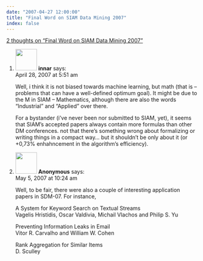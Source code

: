 ```yaml
---
date: "2007-04-27 12:00:00"
title: "Final Word on SIAM Data Mining 2007"
index: false
---
```


[2 thoughts on &ldquo;Final Word on SIAM Data Mining 2007&rdquo;](/lemire/blog/2007/04-27-final-word-on-siam-data-mining-2007)

<ol class="comment-list">
<li id="comment-49306" class="comment even thread-even depth-1">
<div class="comment-author vcard">
<img alt src="https://secure.gravatar.com/avatar/?s=56&#038;d=mm&#038;r=g" srcset="https://secure.gravatar.com/avatar/?s=112&#038;d=mm&#038;r=g 2x" class="avatar avatar-56 photo avatar-default" height="56" width="56" decoding="async" /> <b class="fn">innar</b> <span class="says">says:</span> </div>
<div class="comment-metadata"><time datetime="2007-04-28T05:51:58+00:00">April 28, 2007 at 5:51 am</time></a> </div>
<div class="comment-content">
<p>Well, i think it is not biased towards machine learning, but math (that is &#8211; problems that can have a well-defined optimum goal). It might be due to the M in SIAM &#8211; Mathematics, although there are also the words &ldquo;Industrial&rdquo; and &ldquo;Applied&rdquo; over there.</p>
<p>For a bystander (i&rsquo;ve never been nor submitted to SIAM, yet), it seems that SIAM&rsquo;s accepted papers always contain more formulas than other DM conferences. not that there&rsquo;s something wrong about formalizing or writing things in a compact way&#8230; but it shouldn&rsquo;t be only about it (or +0,73% enhahncement in the algorithm&rsquo;s efficiency).</p>
</div>
</li>
<li id="comment-49308" class="comment odd alt thread-odd thread-alt depth-1">
<div class="comment-author vcard">
<img alt src="https://secure.gravatar.com/avatar/?s=56&#038;d=mm&#038;r=g" srcset="https://secure.gravatar.com/avatar/?s=112&#038;d=mm&#038;r=g 2x" class="avatar avatar-56 photo avatar-default" height="56" width="56" decoding="async" /> <b class="fn">Anonymous</b> <span class="says">says:</span> </div>
<div class="comment-metadata"><time datetime="2007-05-05T10:24:01+00:00">May 5, 2007 at 10:24 am</time></a> </div>
<div class="comment-content">
<p>Well, to be fair, there were also a couple of interesting application papers in SDM-07. For instance, </p>
<p>A System for Keyword Search on Textual Streams<br/>
Vagelis Hristidis, Oscar Valdivia, Michail Vlachos and Philip S. Yu</p>
<p>Preventing Information Leaks in Email<br/>
Vitor R. Carvalho and William W. Cohen</p>
<p>Rank Aggregation for Similar Items<br/>
D. Sculley</p>
</div>
</li>
</ol>
